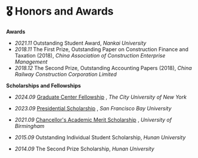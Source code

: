 # 🎖 Honors and Awards
**Awards**

- *2021.11* Outstanding Student Award, *Nankai University*
- *2018.11* The First Prize, Outstanding Paper on Construction Finance and Taxation (2018), *China Association of Construction Enterprise Management*
- *2018.12* The Second Prize, Outstanding Accounting Papers (2018), *China Railway Construction Corporation Limited*

**Scholarships and Fellowships**

- *2024.09*  [Graduate Center Fellowship](https://www.gc.cuny.edu/fellowships-and-financial-aid/doctoral-student-funding/prospective-doctoral-student-funding#graduate-center-fellowship-gcf) , *The City University of New York*

- *2023.09*  [Presidential Scholarship](https://www.sfbu.edu/admissions/scholarships/graduate-scholarships) , *San Francisco Bay University*

- *2021.09*  [Chancellor's Academic Merit Scholarship](https://www.birmingham.ac.uk/dubai/study/fees-and-funding/scholarships)  , *University of Birmingham*

- *2015.09*  Outstanding Individual Student Scholarship, *Hunan University*

- *2014.09*  The Second Prize Scholarship, *Hunan University*

  


